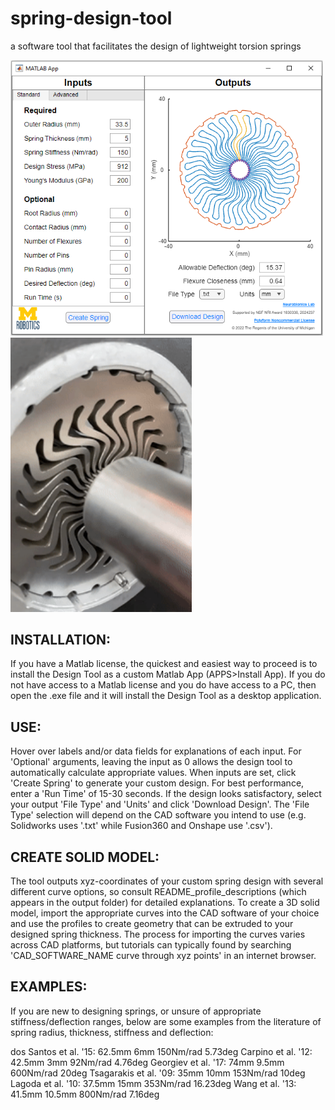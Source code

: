 # spring-design-tool
a software tool that facilitates the design of lightweight torsion springs

<p float="left">
  <img src="assets/Design Tool Snip.png" width="500" />
  <img src="assets/spring GIF.gif" width="290" /> 
</p>

## INSTALLATION:
If you have a Matlab license, the quickest and easiest way to proceed is to install the Design Tool as a custom Matlab App (APPS>Install App). If you do not have access to a Matlab license and you do have access to a PC, then open the .exe file and it will install the Design Tool as a desktop application.

## USE:
Hover over labels and/or data fields for explanations of each input. For 'Optional' arguments, leaving the input as 0 allows the design tool to automatically calculate appropriate values. When inputs are set, click 'Create Spring' to generate your custom design. For best performance, enter a 'Run Time' of 15-30 seconds. If the design looks satisfactory, select your output 'File Type' and 'Units' and click 'Download Design'. The 'File Type' selection will depend on the CAD software you intend to use (e.g. Solidworks uses '.txt' while Fusion360 and Onshape use '.csv').

## CREATE SOLID MODEL:
The tool outputs xyz-coordinates of your custom spring design with several different curve options, so consult README_profile_descriptions (which appears in the output folder) for detailed explanations. To create a 3D solid model, import the appropriate curves into the CAD software of your choice and use the profiles to create geometry that can be extruded to your designed spring thickness. The process for importing the curves varies across CAD platforms, but tutorials can typically found by searching 'CAD_SOFTWARE_NAME curve through xyz points' in an internet browser.

## EXAMPLES:
If you are new to designing springs, or unsure of appropriate stiffness/deflection ranges, below are some examples from the literature of spring radius, thickness, stiffness and deflection:

dos Santos et al. '15: 62.5mm 6mm 150Nm/rad 5.73deg
Carpino et al. '12: 42.5mm 3mm 92Nm/rad 4.76deg
Georgiev et al. '17: 74mm 9.5mm 600Nm/rad 20deg
Tsagarakis et al. '09: 35mm 10mm 153Nm/rad 10deg
Lagoda et al. '10: 37.5mm 15mm 353Nm/rad 16.23deg
Wang et al. '13: 41.5mm 10.5mm 800Nm/rad 7.16deg

